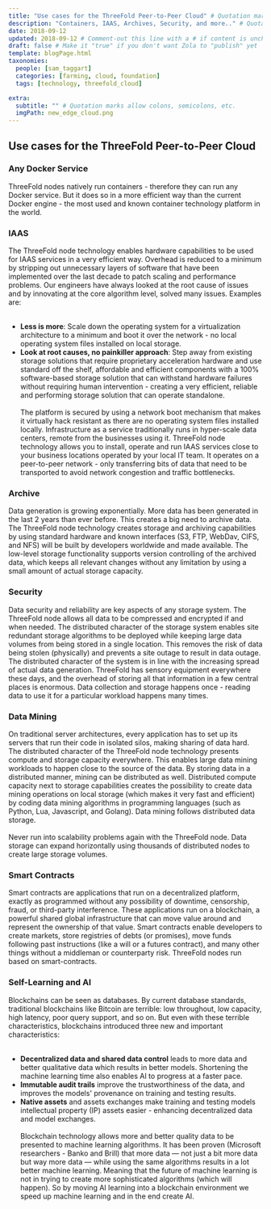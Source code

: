 ```yaml
---
title: "Use cases for the ThreeFold Peer-to-Peer Cloud" # Quotation marks allow colons, semicolons, etc.
description: "Containers, IAAS, Archives, Security, and more.." # Quotation marks allow colons, semicolons, etc.
date: 2018-09-12
updated: 2018-09-12 # Comment-out this line with a # if content is unchanged
draft: false # Make it "true" if you don't want Zola to "publish" yet
template: blogPage.html
taxonomies:
  people: [sam_taggart]
  categories: [farming, cloud, foundation]
  tags: [technology, threefold_cloud]

extra:
  subtitle: "" # Quotation marks allow colons, semicolons, etc.
  imgPath: new_edge_cloud.png
---
```


## Use cases for the ThreeFold Peer-to-Peer Cloud

### Any Docker Service

ThreeFold nodes natively run containers - therefore they can run any Docker service. But it does so in a more efficient way than the current Docker engine - the most used and known container technology platform in the world.

### IAAS

The ThreeFold node technology enables hardware capabilities to be used for IAAS services in a very efficient way. Overhead is reduced to a minimum by stripping out unnecessary layers of software that have been implemented over the last decade to patch scaling and performance problems. Our engineers have always looked at the root cause of issues and by innovating at the core algorithm level, solved many issues.
Examples are:
<br/>
<br/>

- **Less is more**: Scale down the operating system for a virtualization architecture to a minimum and boot it over the network - no local operating system files installed on local storage.
- **Look at root causes, no painkiller approach**: Step away from existing storage solutions that require proprietary acceleration hardware and use standard off the shelf, affordable and efficient components with a 100% software-based storage solution that can withstand hardware failures without requiring human intervention - creating a very efficient, reliable and performing storage solution that can operate standalone.
  <br/>
  <br/>
  The platform is secured by using a network boot mechanism that makes it virtually hack resistant as there are no operating system files installed locally. Infrastructure as a service traditionally runs in hyper-scale data centers, remote from the businesses using it. ThreeFold node technology allows you to install, operate and run IAAS services close to your business locations operated by your local IT team. It operates on a peer-to-peer network - only transferring bits of data that need to be transported to avoid network congestion and traffic bottlenecks.

### Archive

Data generation is growing exponentially. More data has been generated in the last 2 years than ever before. This creates a big need to archive data. The ThreeFold node technology creates storage and archiving capabilities by using standard hardware and known interfaces (S3, FTP, WebDav, CIFS, and NFS) will be built by developers worldwide and made available. The low-level storage functionality supports version controlling of the archived data, which keeps all relevant changes without any limitation by using a small amount of actual storage capacity.

### Security

Data security and reliability are key aspects of any storage system. The ThreeFold node allows all data to be compressed and encrypted if and when needed. The distributed character of the storage system enables site redundant storage algorithms to be deployed while keeping large data volumes from being stored in a single location. This removes the risk of data being stolen (physically) and prevents a site outage to result in data outage. The distributed character of the system is in line with the increasing spread of actual data generation. ThreeFold has sensory equipment everywhere these days, and the overhead of storing all that information in a few central places is enormous. Data collection and storage happens once - reading data to use it for a particular workload happens many times.

### Data Mining

On traditional server architectures, every application has to set up its servers that run their code in isolated silos, making sharing of data hard. The distributed character of the ThreeFold node technology presents compute and storage capacity everywhere. This enables large data mining workloads to happen close to the source of the data. By storing data in a distributed manner, mining can be distributed as well. Distributed compute capacity next to storage capabilities creates the possibility to create data mining operations on local storage (which makes it very fast and efficient) by coding data mining algorithms in programming languages (such as Python, Lua, Javascript, and Golang). Data mining follows distributed data storage.
<br/>
<br/>
Never run into scalability problems again with the ThreeFold node. Data storage can expand horizontally using thousands of distributed nodes to create large storage volumes.

### Smart Contracts

Smart contracts are applications that run on a decentralized platform, exactly as programmed without any possibility of downtime, censorship, fraud, or third-party interference. These applications run on a blockchain, a powerful shared global infrastructure that can move value around and represent the ownership of that value. Smart contracts enable developers to create markets, store registries of debts (or promises), move funds following past instructions (like a will or a futures contract), and many other things without a middleman or counterparty risk. ThreeFold nodes run based on smart-contracts.

### Self-Learning and AI

Blockchains can be seen as databases. By current database standards, traditional blockchains like Bitcoin are terrible: low throughout, low capacity, high latency, poor query support, and so on. But even with these terrible characteristics, blockchains introduced three new and important characteristics:
<br/>
<br/>

- **Decentralized data and shared data control** leads to more data and better qualitative data which results in better models. Shortening the machine learning time also enables AI to progress at a faster pace.
- **Immutable audit trails** improve the trustworthiness of the data, and improves the models' provenance on training and testing results.
- **Native assets** and assets exchanges make training and testing models intellectual property (IP) assets easier - enhancing decentralized data and model exchanges.
  <br/>
  <br/>
  Blockchain technology allows more and better quality data to be presented to machine learning algorithms. It has been proven (Microsoft researchers - Banko and Brill) that more data — not just a bit more data but way more data — while using the same algorithms results in a lot better machine learning. Meaning that the future of machine learning is not in trying to create more sophisticated algorithms (which will happen). So by moving AI learning into a blockchain environment we speed up machine learning and in the end create AI.
